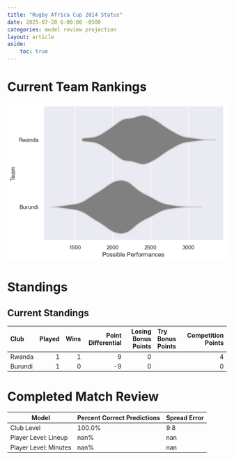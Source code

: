 ```yaml
---  
title: "Rugby Africa Cup 2014 Status"  
date: 2025-07-28 6:00:00 -0500  
categories: model review projection  
layout: article  
aside:  
    toc: true  
---
```

# Current Team Rankings


![Club Rankings](plots/rankings_Rugby_Africa_Cup_2014.png)
# Standings

## Current Standings


| Club    |   Played |   Wins |   Point Differential |   Losing Bonus Points | Try Bonus Points   |   Competition Points |
|:--------|---------:|-------:|---------------------:|----------------------:|:-------------------|---------------------:|
| Rwanda  |        1 |      1 |                    9 |                     0 |                    |                    4 |
| Burundi |        1 |      0 |                   -9 |                     0 |                    |                    0 |



# Completed Match Review


| Model | Percent Correct Predictions | Spread Error |
| ------ | ------ | ------ |
| Club Level | 100.0% | 9.8 |
| Player Level: Lineup | nan% | nan |
| Player Level: Minutes | nan% | nan |

